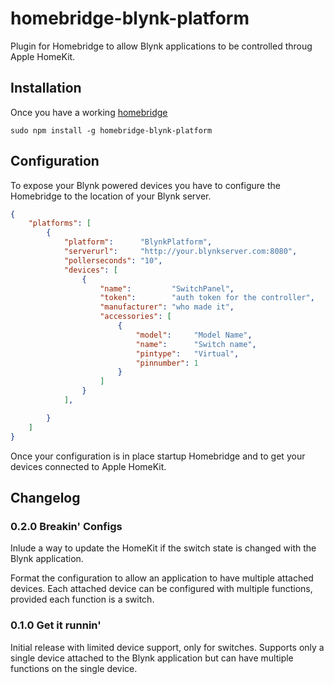 # homebridge-blynk-platform

Plugin for Homebridge to allow Blynk applications to be controlled throug Apple HomeKit.

## Installation

Once you have a working [homebridge](https://github.com/homebridge/homebridge/)

```console
sudo npm install -g homebridge-blynk-platform
```

## Configuration

To expose your Blynk powered devices you have to configure the Homebridge to the location of your Blynk server.

```json
{
    "platforms": [
        {
            "platform":      "BlynkPlatform",
            "serverurl":     "http://your.blynkserver.com:8080",
            "pollerseconds": "10",
            "devices": [
                {
                    "name":         "SwitchPanel",
                    "token":        "auth token for the controller",
                    "manufacturer": "who made it",
                    "accessories": [
                        {
                            "model":     "Model Name",
                            "name":      "Switch name",
                            "pintype":   "Virtual",
                            "pinnumber": 1
                        }
                    ]
                }
            ],

        }
    ]
}
```

Once your configuration is in place startup Homebridge and to get your devices connected to Apple HomeKit.

## Changelog

### 0.2.0 Breakin' Configs

Inlude a way to update the HomeKit if the switch state is changed with the Blynk application.

Format the configuration to allow an application to have multiple attached devices.  Each attached device can be configured with multiple functions, provided each function is a switch.

### 0.1.0 Get it runnin'

Initial release with limited device support, only for switches.  Supports only a single device attached to the Blynk application but can have multiple functions on the single device.

